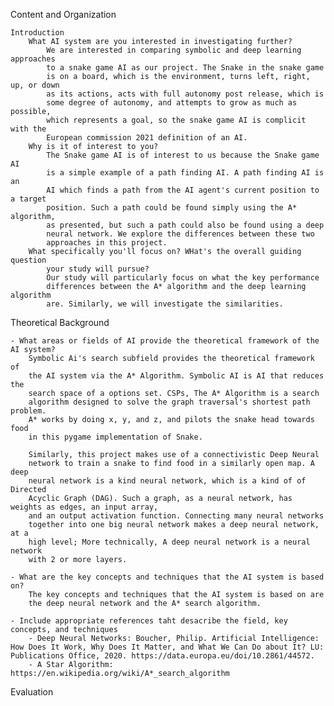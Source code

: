 Content and Organization

    Introduction
        What AI system are you interested in investigating further?
            We are interested in comparing symbolic and deep learning approaches
            to a snake game AI as our project. The Snake in the snake game
            is on a board, which is the environment, turns left, right, up, or down
            as its actions, acts with full autonomy post release, which is 
            some degree of autonomy, and attempts to grow as much as possible,
            which represents a goal, so the snake game AI is complicit with the 
            European commission 2021 definition of an AI.
        Why is it of interest to you?
            The Snake game AI is of interest to us because the Snake game AI
            is a simple example of a path finding AI. A path finding AI is an
            AI which finds a path from the AI agent's current position to a target
            position. Such a path could be found simply using the A* algorithm,
            as presented, but such a path could also be found using a deep
            neural network. We explore the differences between these two
            approaches in this project.
        What specifically you'll focus on? WHat's the overall guiding question
            your study will pursue?
            Our study will particularly focus on what the key performance
            differences between the A* algorithm and the deep learning algorithm
            are. Similarly, we will investigate the similarities.
            

  Theoretical Background

    - What areas or fields of AI provide the theoretical framework of the AI system?
        Symbolic Ai's search subfield provides the theoretical framework of 
        the AI system via the A* Algorithm. Symbolic AI is AI that reduces the 
        search space of a options set. CSPs, The A* Algorithm is a search 
        algorithm designed to solve the graph traversal's shortest path problem.
        A* works by doing x, y, and z, and pilots the snake head towards food
        in this pygame implementation of Snake.
        
        Similarly, this project makes use of a connectivistic Deep Neural 
        network to train a snake to find food in a similarly open map. A deep 
        neural network is a kind neural network, which is a kind of of Directed 
        Acyclic Graph (DAG). Such a graph, as a neural network, has weights as edges, an input array,
        and an output activation function. Connecting many neural networks 
        together into one big neural network makes a deep neural network, at a
        high level; More technically, A deep neural network is a neural network
        with 2 or more layers.

    - What are the key concepts and techniques that the AI system is based on?
        The key concepts and techniques that the AI system is based on are
        the deep neural network and the A* search algorithm.

    - Include appropriate references taht desacribe the field, key concepts, and techniques
        - Deep Neural Networks: Boucher, Philip. Artificial Intelligence: How Does It Work, Why Does It Matter, and What We Can Do about It? LU: Publications Office, 2020. https://data.europa.eu/doi/10.2861/44572.
        - A Star Algorithm: https://en.wikipedia.org/wiki/A*_search_algorithm

Evaluation